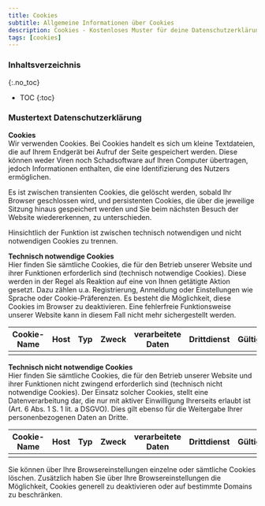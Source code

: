 ```yaml
---
title: Cookies
subtitle: Allgemeine Informationen über Cookies
description: Cookies - Kostenloses Muster für deine Datenschutzerklärung inkl. technischer und juristischer Hinweise.
tags: [cookies]
---
```

### Inhaltsverzeichnis
{:.no_toc}
* TOC
{:toc}

### Mustertext Datenschutzerklärung
**Cookies**  
Wir verwenden Cookies. Bei Cookies handelt es sich um kleine Textdateien, die auf Ihrem Endgerät bei Aufruf der Seite gespeichert werden. Diese können weder Viren noch Schadsoftware auf Ihren Computer übertragen, jedoch Informationen enthalten, die eine Identifizierung des Nutzers ermöglichen.

Es ist zwischen transienten Cookies, die gelöscht werden, sobald Ihr Browser geschlossen wird, und persistenten Cookies, die über die jeweilige Sitzung hinaus gespeichert werden und Sie beim nächsten Besuch der Website wiedererkennen, zu unterschieden.

Hinsichtlich der Funktion ist zwischen technisch notwendigen und nicht notwendigen Cookies zu trennen.

**Technisch notwendige Cookies**  
Hier finden Sie sämtliche Cookies, die für den Betrieb unserer Website und ihrer Funktionen erforderlich sind (technisch notwendige Cookies). Diese werden in der Regel als Reaktion auf eine von Ihnen getätigte Aktion gesetzt. Dazu zählen u.a. Registrierung, Anmeldung oder Einstellungen wie Sprache oder Cookie-Präferenzen. Es besteht die Möglichkeit, diese Cookies im Browser zu deaktivieren. Eine fehlerfreie Funktionsweise unserer Website kann in diesem Fall nicht mehr sichergestellt werden.

| Cookie-Name | Host | Typ | Zweck | verarbeitete Daten | Drittdienst | Gültigkeitsdauer | Zielland |
|-------------|------|-----|-------|--------------------|-------------|------------------|----------|
|             |      |     |       |                    |             |                  |          |

**Technisch nicht notwendige Cookies**  
Hier finden Sie sämtliche Cookies, die für den Betrieb unserer Website und ihrer Funktionen nicht zwingend erforderlich sind (technisch nicht notwendige Cookies). Der Einsatz solcher Cookies, stellt eine Datenverarbeitung dar, die nur mit aktiver Einwilligung Ihrerseits erlaubt ist (Art. 6 Abs. 1 S. 1 lit. a DSGVO). Dies gilt ebenso für die Weitergabe Ihrer personenbezogenen Daten an Dritte.

| Cookie-Name | Host | Typ | Zweck | verarbeitete Daten | Drittdienst | Gültigkeitsdauer | Zielland |
|-------------|------|-----|-------|--------------------|-------------|------------------|----------|
|             |      |     |       |                    |             |                  |          |

Sie können über Ihre Browsereinstellungen einzelne oder sämtliche Cookies löschen. Zusätzlich haben Sie über Ihre Browsereinstellungen die Möglichkeit, Cookies generell zu deaktivieren oder auf bestimmte Domains zu beschränken.